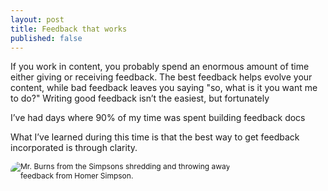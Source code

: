 ```yaml
---
layout: post
title: Feedback that works
published: false
---
```


If you work in content, you probably spend an enormous amount of time either giving or receiving feedback. The best feedback helps evolve your content, while bad feedback leaves you saying "so, what is it you want me to do?" Writing good feedback isn’t the easiest, but fortunately 

I’ve had days where 90% of my time was spent building feedback docs

What I’ve learned during this time is that the best way to get feedback incorporated is through clarity.

<html>
<head>
<style type="text/css">
* {margin: 0; padding: 0;}
#container {height: 70%; width:70%; font-size: 0;}
#left, #middle, #right {display: inline-block; *display: inline; zoom: 1; vertical-align: top; font-size: 12px;}
#left {width: 25%; margin-right: 10px; border-radius: 15px;}
#right {width: 70%; font-family:"helvetica"; margin-top: 5px; font-size: 18px;}
img {border-radius: 15px;}
</style>
</head>
<body>
<div id="container">
    <div id="middle">
      <img src="https://media.giphy.com/media/ZF8GoFOeBDwHFsVYqt/giphy.gif" alt="Mr. Burns from the Simpsons shredding and throwing away feedback from Homer Simpson.">
</div>
</body>
</html>

## Burn the sandwich

You’ve probably heard of the feedback sandwich—where you provide a piece of critical feedback by "sandwiching" it between two compliments. This is meant to soften the blow of the criticism. 

Using the feedback sandwich is especially bad for newbies. Individuals who are early in their career (obviously) have less practice giving feedback, which often means less clear feedback. When surrounded by compliments, this less clear feedback is completely washed away. The feedback recipient usually takes this as a 

## My personal method

I've slowly been building up the following method of providing feedback over the last five years. It works best when you're a subject matter expert (SME) in the area you're reviewing (steps 3 & 4 can be difficult without expertise), but 

### Step 1 - Provide  absolute clarity

Give _crystal clear_ feedback. Be specific. Be candid. You don't need to be insulting to do either of those things, I promise. The goal is to ensure your author has zero confusion about the issue.

### Step 2 - Justify your critique

Why are you giving this feedback? Is it an issue of content guidelines? Is their clarity an issue? Understanding where your critique comes from will give your author a better idea of how to fix it. Better yet, it could help prevent future issues.

### Step 3 - Lead by example

What could be an alternative way to do this? If you have a clear example that further demonstrates your point, use it. However, be careful with this one. If you're working with less experienced writers, you might end up providing examples again and again&mdash;essentially writing for them. Sometimes a better approach is to show an analogous example.

### Step 4 - Show the effect

Why would that alternative be better? Build on your example by examining _why_ it improves the work.

## Other helpful methods

### Emojis

If you have _a lot_ of feedback to provide, justifying it and providing examples can be pretty cumbersome, and frankly overkill. Using emojis (along with a key) can provide the clarity you need. 

### Canned feedback

If you review a lot of the same type of content, you probably provide a lot of the same feedback. It can be frustrating to write and rewrite the same thing over and over. Having a standing 

## Summary


